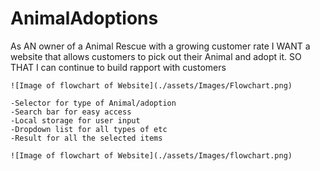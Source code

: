 # AnimalAdoptions

As AN owner of a Animal Rescue with a growing customer rate
I WANT a website that allows customers to pick out their Animal and adopt it.
SO THAT I can continue to build rapport with customers
```
![Image of flowchart of Website](./assets/Images/Flowchart.png)

-Selector for type of Animal/adoption
-Search bar for easy access
-Local storage for user input
-Dropdown list for all types of etc
-Result for all the selected items

![Image of flowchart of Website](./assets/Images/flowchart.png)